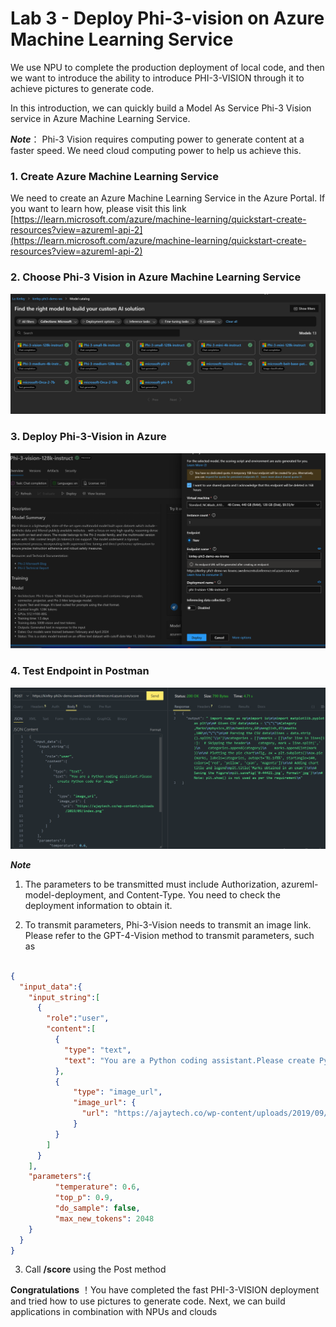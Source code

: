 # **Lab 3 - Deploy Phi-3-vision on Azure Machine Learning Service**

We use NPU to complete the production deployment of local code, and then we want to introduce the ability to introduce PHI-3-VISION through it to achieve pictures to generate code.

In this introduction, we can quickly build a Model As Service Phi-3 Vision service in Azure Machine Learning Service.

***Note***： Phi-3 Vision requires computing power to generate content at a faster speed. We need cloud computing power to help us achieve this.


### **1. Create Azure Machine Learning Service**

We need to create an Azure Machine Learning Service in the Azure Portal. If you want to learn how, please visit this link [https://learn.microsoft.com/azure/machine-learning/quickstart-create-resources?view=azureml-api-2](https://learn.microsoft.com/azure/machine-learning/quickstart-create-resources?view=azureml-api-2)


### **2. Choose Phi-3 Vision in Azure Machine Learning Service**

![Catalog](../../../../../../../imgs/02/vscodeext/vison_catalog.png)


### **3. Deploy Phi-3-Vision in Azure**


![Deploy](../../../../../../../imgs/02/vscodeext/vision_deploy.png)


### **4. Test Endpoint in Postman**


![Test](../../../../../../../imgs/02/vscodeext/vision_test.png)


***Note***

1. The parameters to be transmitted must include Authorization, azureml-model-deployment, and Content-Type. You need to check the deployment information to obtain it.

2. To transmit parameters, Phi-3-Vision needs to transmit an image link. Please refer to the GPT-4-Vision method to transmit parameters, such as

```json

{
  "input_data":{
    "input_string":[
      {
        "role":"user",
        "content":[ 
          {
            "type": "text",
            "text": "You are a Python coding assistant.Please create Python code for image "
          },
          {
              "type": "image_url",
              "image_url": {
                "url": "https://ajaytech.co/wp-content/uploads/2019/09/index.png"
              }
          }
        ]
      }
    ],
    "parameters":{
          "temperature": 0.6,
          "top_p": 0.9,
          "do_sample": false,
          "max_new_tokens": 2048
    }
  }
}

```

3. Call **/score** using the Post method

**Congratulations** ！You have completed the fast PHI-3-VISION deployment and tried how to use pictures to generate code. Next, we can build applications in combination with NPUs and clouds


